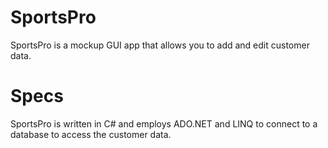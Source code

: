 # SportsPro
SportsPro is a mockup GUI app that allows you to add and edit customer data.

# Specs
SportsPro is written in C# and employs ADO.NET and LINQ to connect to a database to access the customer data.


